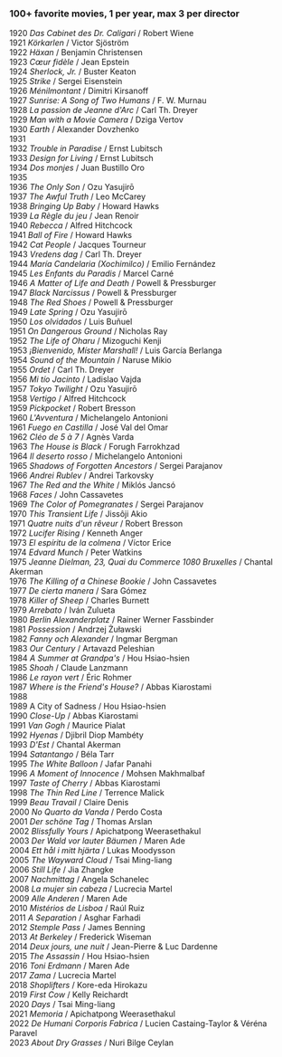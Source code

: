 ### 100+ favorite movies, 1 per year, max 3 per director

1920 _Das Cabinet des Dr. Caligari_ / Robert Wiene  
1921 _Körkarlen_ / Victor Sjöström  
1922 _Häxan_ / Benjamin Christensen  
1923 _Cœur fidèle_ / Jean Epstein  
1924 _Sherlock, Jr._ / Buster Keaton  
1925 _Strike_ / Sergei Eisenstein  
1926 _Ménilmontant_ / Dimitri Kirsanoff  
1927 _Sunrise: A Song of Two Humans_ / F. W. Murnau  
1928 _La passion de Jeanne d'Arc_ / Carl Th. Dreyer  
1929 _Man with a Movie Camera_ / Dziga Vertov  
1930 _Earth_ / Alexander Dovzhenko  
1931  
1932 _Trouble in Paradise_ / Ernst Lubitsch  
1933 _Design for Living_ / Ernst Lubitsch  
1934 _Dos monjes_ / Juan Bustillo Oro  
1935  
1936 _The Only Son_ / Ozu Yasujirō  
1937 _The Awful Truth_ / Leo McCarey  
1938 _Bringing Up Baby_ / Howard Hawks  
1939 _La Règle du jeu_ / Jean Renoir  
1940 _Rebecca_ / Alfred Hitchcock  
1941 _Ball of Fire_ / Howard Hawks  
1942 _Cat People_ / Jacques Tourneur  
1943 _Vredens dag_ / Carl Th. Dreyer  
1944 _María Candelaria (Xochimilco)_ / Emilio Fernández  
1945 _Les Enfants du Paradis_ / Marcel Carné  
1946 _A Matter of Life and Death_ / Powell & Pressburger  
1947 _Black Narcissus_ / Powell & Pressburger  
1948 _The Red Shoes_ / Powell & Pressburger  
1949 _Late Spring_ / Ozu Yasujirō  
1950 _Los olvidados_ / Luis Buñuel  
1951 _On Dangerous Ground_ / Nicholas Ray  
1952 _The Life of Oharu_ / Mizoguchi Kenji  
1953 _¡Bienvenido, Míster Marshall!_ / Luis García Berlanga  
1954 _Sound of the Mountain_ / Naruse Mikio  
1955 _Ordet_ / Carl Th. Dreyer  
1956 _Mi tío Jacinto_ / Ladislao Vajda  
1957 _Tokyo Twilight_ / Ozu Yasujirō  
1958 _Vertigo_ / Alfred Hitchcock  
1959 _Pickpocket_ / Robert Bresson  
1960 _L'Avventura_ / Michelangelo Antonioni  
1961 _Fuego en Castilla_ / José Val del Omar  
1962 _Cléo de 5 à 7_ / Agnès Varda  
1963 _The House is Black_ / Forugh Farrokhzad  
1964 _Il deserto rosso_ / Michelangelo Antonioni  
1965 _Shadows of Forgotten Ancestors_ / Sergei Parajanov  
1966 _Andrei Rublev_ / Andrei Tarkovsky  
1967 _The Red and the White_ / Miklós Jancsó  
1968 _Faces_ / John Cassavetes  
1969 _The Color of Pomegranates_ / Sergei Parajanov  
1970 _This Transient Life_ / Jissôji Akio  
1971 _Quatre nuits d'un rêveur_ / Robert Bresson  
1972 _Lucifer Rising_ / Kenneth Anger  
1973 _El espíritu de la colmena_ / Víctor Erice  
1974 _Edvard Munch_ / Peter Watkins  
1975 _Jeanne Dielman, 23, Quai du Commerce 1080 Bruxelles_ / Chantal Akerman  
1976 _The Killing of a Chinese Bookie_ / John Cassavetes  
1977 _De cierta manera_ / Sara Gómez  
1978 _Killer of Sheep_ / Charles Burnett  
1979 _Arrebato_ / Iván Zulueta  
1980 _Berlin Alexanderplatz_ / Rainer Werner Fassbinder  
1981 _Possession_ / Andrzej Żuławski  
1982 _Fanny och Alexander_ / Ingmar Bergman  
1983 _Our Century_ / Artavazd Peleshian  
1984 _A Summer at Grandpa's_ / Hou Hsiao-hsien  
1985 _Shoah_ / Claude Lanzmann  
1986 _Le rayon vert_ / Éric Rohmer  
1987 _Where is the Friend's House?_ / Abbas Kiarostami  
1988  
1989 A City of Sadness / Hou Hsiao-hsien  
1990 _Close-Up_ / Abbas Kiarostami  
1991 _Van Gogh_ / Maurice Pialat  
1992 _Hyenas_ / Djibril Diop Mambéty  
1993 _D'Est_ / Chantal Akerman  
1994 _Satantango_ / Béla Tarr  
1995 _The White Balloon_ / Jafar Panahi  
1996 _A Moment of Innocence_ / Mohsen Makhmalbaf  
1997 _Taste of Cherry_ / Abbas Kiarostami  
1998 _The Thin Red Line_ / Terrence Malick  
1999 _Beau Travail_ / Claire Denis  
2000 _No Quarto da Vanda_ / Perdo Costa  
2001 _Der schöne Tag_ / Thomas Arslan  
2002 _Blissfully Yours_ / Apichatpong Weerasethakul  
2003 _Der Wald vor lauter Bäumen_ / Maren Ade  
2004 _Ett hål i mitt hjärta_ / Lukas Moodysson  
2005 _The Wayward Cloud_ / Tsai Ming-liang  
2006 _Still Life_ / Jia Zhangke  
2007 _Nachmittag_ / Angela Schanelec  
2008 _La mujer sin cabeza_ / Lucrecia Martel  
2009 _Alle Anderen_ / Maren Ade  
2010 _Mistérios de Lisboa_ / Raúl Ruiz  
2011 _A Separation_ / Asghar Farhadi  
2012 _Stemple Pass_ / James Benning  
2013 _At Berkeley_ / Frederick Wiseman  
2014 _Deux jours, une nuit_ / Jean-Pierre & Luc Dardenne  
2015 _The Assassin_ / Hou Hsiao-hsien  
2016 _Toni Erdmann_ / Maren Ade  
2017 _Zama_ / Lucrecia Martel  
2018 _Shoplifters_ / Kore-eda Hirokazu  
2019 _First Cow_ / Kelly Reichardt  
2020 _Days_ / Tsai Ming-liang  
2021 _Memoria_ / Apichatpong Weerasethakul  
2022 _De Humani Corporis Fabrica_ / Lucien Castaing-Taylor & Véréna Paravel  
2023 _About Dry Grasses_ / Nuri Bilge Ceylan  
